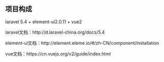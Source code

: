 <h2>项目构成</h2>
<p>laravel 5.4 + element-ui2.0.11 + vue2</p>
<p>laravel文档：http://d.laravel-china.org/docs/5.4</p>
<p>element-ui文档：http://element.eleme.io/#/zh-CN/component/installation</p>
<p>vue文档：https://cn.vuejs.org/v2/guide/index.html</p>